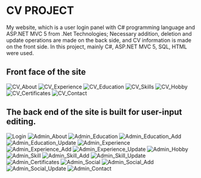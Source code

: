 # CV PROJECT
My website, which is a user login panel with C# programming language and ASP.NET MVC 5 from .Net Technologies; Necessary addition, deletion and update operations are made on the back side, and CV information is made on the front side. In this project, mainly C#, ASP.NET MVC 5, SQL, HTML were used.

Front face of the site
----------------------
![CV_About](https://github.com/ESoftWar/MVCV/assets/137641919/6a1a90e6-b98a-4bc4-b9dc-cc173b546a09)
![CV_Experience](https://github.com/ESoftWar/MVCV/assets/137641919/139c4078-1e96-4020-afe5-a2651af43928)
![CV_Education](https://github.com/ESoftWar/MVCV/assets/137641919/bc8884a8-8adf-4577-98c4-c922ec88efe8)
![CV_Skills](https://github.com/ESoftWar/MVCV/assets/137641919/a7b2ba0e-5895-4161-87f1-d558538617a8)
![CV_Hobby](https://github.com/ESoftWar/MVCV/assets/137641919/1b9e16f1-b94d-4047-a43d-f74bedeeebef)
![CV_Certificates](https://github.com/ESoftWar/MVCV/assets/137641919/b6ac78a1-7fa9-4538-8bc3-aeb1337f31fd)
![CV_Contact](https://github.com/ESoftWar/MVCV/assets/137641919/3cfa04ff-9cef-4ce9-b62c-9679d580c81f)

The back end of the site is built for user-input editing.
---------------------------------------------------------
![Login](https://github.com/ESoftWar/MVCV/assets/137641919/525c8ef2-ce5d-44bd-8d90-fc043a1edc9f)
![Admin_About](https://github.com/ESoftWar/MVCV/assets/137641919/a8702218-d440-4ceb-9f98-634e34ff0d64)
![Admin_Education](https://github.com/ESoftWar/MVCV/assets/137641919/e899ac3e-ec52-48eb-9830-589cbe7ebe1a)
![Admin_Education_Add](https://github.com/ESoftWar/MVCV/assets/137641919/39394712-dc38-4184-b92e-f51211292424)
![Admin_Education_Update](https://github.com/ESoftWar/MVCV/assets/137641919/cce6d88d-fac2-48dd-bbd0-468a01e22016)
![Admin_Experience](https://github.com/ESoftWar/MVCV/assets/137641919/8d0911c9-a3ca-43b4-ba46-48a5736794e0)
![Admin_Experience_Add](https://github.com/ESoftWar/MVCV/assets/137641919/d585a845-3e9f-4e1e-bcec-a33603f7376f)
![Admin_Experience_Update](https://github.com/ESoftWar/MVCV/assets/137641919/1cff34e9-c8ed-47d8-a813-508c6edc1a50)
![Admin_Hobby](https://github.com/ESoftWar/MVCV/assets/137641919/6257d241-bfb9-40a8-89b7-e71608534914)
![Admin_Skill](https://github.com/ESoftWar/MVCV/assets/137641919/b4e42ef8-a6b4-4298-a171-e4d4c97efbee)
![Admin_Skill_Add](https://github.com/ESoftWar/MVCV/assets/137641919/fa152f9d-7ed9-46d6-af7a-7eeb7bd4de86)
![Admin_Skill_Update](https://github.com/ESoftWar/MVCV/assets/137641919/6e544d10-57c1-4947-b232-7c8aadcbb928)
![Admin_Certificates](https://github.com/ESoftWar/MVCV/assets/137641919/39c581dd-dba2-4964-8be3-39fd21e14b99)
![Admin_Social](https://github.com/ESoftWar/MVCV/assets/137641919/765b1e00-e237-43ed-bf02-3b82d631c87a)
![Admin_Social_Add](https://github.com/ESoftWar/MVCV/assets/137641919/5550d955-b9be-406c-9eeb-a348ad56d758)
![Admin_Social_Update](https://github.com/ESoftWar/MVCV/assets/137641919/68d4c6fb-42ee-434f-8552-988deea81ac2)
![Admin_Contact](https://github.com/ESoftWar/MVCV/assets/137641919/482bb5ee-ce0f-4ae3-8a1d-4523bccf6286)

